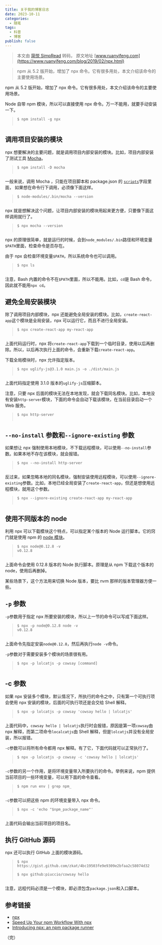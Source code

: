 ```yaml
---
title: 关于我的博客日志
date: 2023-10-11
categories:
  - 随笔
tags:
  - 科普
  - 博客
publish: false
---
```


> 本文由 [简悦 SimpRead](http://ksria.com/simpread/) 转码， 原文地址 [www.ruanyifeng.com](https://www.ruanyifeng.com/blog/2019/02/npx.html)

> npm 从 5.2 版开始，增加了 npx 命令。它有很多用处，本文介绍该命令的主要使用场景。

npm 从 5.2 版开始，增加了 npx 命令。它有很多用处，本文介绍该命令的主要使用场景。

Node 自带 npm 模块，所以可以直接使用 npx 命令。万一不能用，就要手动安装一下。

> ```
> $ npm install -g npx
> 
> 
> ```

调用项目安装的模块
---------

npx 想要解决的主要问题，就是调用项目内部安装的模块。比如，项目内部安装了测试工具 [Mocha](https://www.ruanyifeng.com/blog/2015/12/a-mocha-tutorial-of-examples.html)。

> ```
> $ npm install -D mocha
> 
> 
> ```

一般来说，调用 Mocha ，只能在项目脚本和 package.json 的 [`scripts`](https://www.ruanyifeng.com/blog/2016/10/npm_scripts.html)字段里面， 如果想在命令行下调用，必须像下面这样。

> ```
> $ node-modules/.bin/mocha --version
> 
> 
> ```

npx 就是想解决这个问题，让项目内部安装的模块用起来更方便，只要像下面这样调用就行了。

> ```
> $ npx mocha --version
> 
> 
> ```

npx 的原理很简单，就是运行的时候，会到`node_modules/.bin`路径和环境变量`$PATH`里面，检查命令是否存在。

由于 npx 会检查环境变量`$PATH`，所以系统命令也可以调用。

> ```
> $ npx ls
> 
> 
> ```

注意，Bash 内置的命令不在`$PATH`里面，所以不能用。比如，`cd`是 Bash 命令，因此就不能用`npx cd`。

避免全局安装模块
--------

除了调用项目内部模块，npx 还能避免全局安装的模块。比如，`create-react-app`这个模块是全局安装，npx 可以运行它，而且不进行全局安装。

> ```
> $ npx create-react-app my-react-app
> 
> 
> ```

上面代码运行时，npx 将`create-react-app`下载到一个临时目录，使用以后再删除。所以，以后再次执行上面的命令，会重新下载`create-react-app`。

下载全局模块时，npx 允许指定版本。

> ```
> $ npx uglify-js@3.1.0 main.js -o ./dist/main.js
> 
> 
> ```

上面代码指定使用 3.1.0 版本的`uglify-js`压缩脚本。

注意，只要 npx 后面的模块无法在本地发现，就会下载同名模块。比如，本地没有安装`http-server`模块，下面的命令会自动下载该模块，在当前目录启动一个 Web 服务。

> ```
> $ npx http-server
> 
> 
> ```

`--no-install` 参数和`--ignore-existing` 参数
----------------------------------------

如果想让 npx 强制使用本地模块，不下载远程模块，可以使用`--no-install`参数。如果本地不存在该模块，就会报错。

> ```
> $ npx --no-install http-server
> 
> 
> ```

反过来，如果忽略本地的同名模块，强制安装使用远程模块，可以使用`--ignore-existing`参数。比如，本地已经全局安装了`create-react-app`，但还是想使用远程模块，就用这个参数。

> ```
> $ npx --ignore-existing create-react-app my-react-app
> 
> 
> ```

使用不同版本的 node
------------

利用 npx 可以下载模块这个特点，可以指定某个版本的 Node 运行脚本。它的窍门就是使用 npm 的 [node 模块](https://www.npmjs.com/package/node)。

> ```
> $ npx node@0.12.8 -v
> v0.12.8
> 
> 
> ```

上面命令会使用 0.12.8 版本的 Node 执行脚本。原理是从 npm 下载这个版本的 node，使用后再删掉。

某些场景下，这个方法用来切换 Node 版本，要比 nvm 那样的版本管理器方便一些。

`-p` 参数
-------

`-p`参数用于指定 npx 所要安装的模块，所以上一节的命令可以写成下面这样。

> ```
> $ npx -p node@0.12.8 node -v 
> v0.12.8
> 
> 
> ```

上面命令先指定安装`node@0.12.8`，然后再执行`node -v`命令。

`-p`参数对于需要安装多个模块的场景很有用。

> ```
> $ npx -p lolcatjs -p cowsay [command]
> 
> 
> ```

-c 参数
-----

如果 npx 安装多个模块，默认情况下，所执行的命令之中，只有第一个可执行项会使用 npx 安装的模块，后面的可执行项还是会交给 Shell 解释。

> ```
> $ npx -p lolcatjs -p cowsay 'cowsay hello | lolcatjs'
> 
> 
> ```

上面代码中，`cowsay hello | lolcatjs`执行时会报错，原因是第一项`cowsay`由 npx 解释，而第二项命令`localcatjs`由 Shell 解释，但是`lolcatjs`并没有全局安装，所以报错。

`-c`参数可以将所有命令都用 npx 解释。有了它，下面代码就可以正常执行了。

> ```
> $ npx -p lolcatjs -p cowsay -c 'cowsay hello | lolcatjs'
> 
> 
> ```

`-c`参数的另一个作用，是将环境变量带入所要执行的命令。举例来说，npm 提供当前项目的一些环境变量，可以用下面的命令查看。

> ```
> $ npm run env | grep npm_
> 
> 
> ```

`-c`参数可以把这些 npm 的环境变量带入 npx 命令。

> ```
> $ npx -c 'echo "$npm_package_name"'
> 
> 
> ```

上面代码会输出当前项目的项目名。

执行 GitHub 源码
------------

npx 还可以执行 GitHub 上面的模块源码。

> ```
> $ npx https://gist.github.com/zkat/4bc19503fe9e9309e2bfaa2c58074d32
> 
> $ npx github:piuccio/cowsay hello
> 
> 
> ```

注意，远程代码必须是一个模块，即必须包含`package.json`和入口脚本。

参考链接
----

*   [npx](https://www.npmjs.com/package/npx)
*   [Speed Up Your npm Workflow With npx](https://alligator.io/workflow/npx/)
*   [Introducing npx: an npm package runner](https://medium.com/@maybekatz/introducing-npx-an-npm-package-runner-55f7d4bd282b)

（完）
